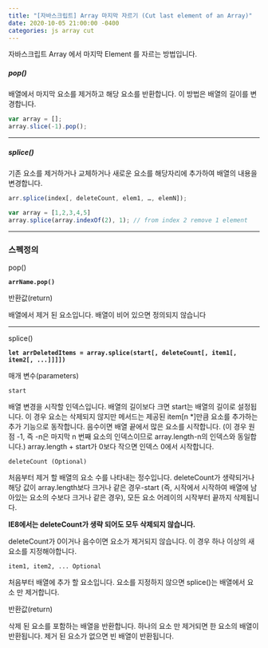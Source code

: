 ```yaml
---
title: "[자바스크립트] Array 마지막 자르기 (Cut last element of an Array)"
date: 2020-10-05 21:00:00 -0400
categories: js array cut
---
```


자바스크립트 Array 에서 마지막 Element 를 자르는 방법입니다.

##### pop()

배열에서 마지막 요소를 제거하고 해당 요소를 반환합니다. 이 방법은 배열의 길이를 변경합니다.

```js
var array = [];
array.slice(-1).pop();
```

---

##### splice()

기존 요소를 제거하거나 교체하거나 새로운 요소를 해당자리에 추가하여 배열의 내용을 변경합니다.

```js
arr.splice(index[, deleteCount, elem1, …, elemN]);
```

```js
var array = [1,2,3,4,5]
array.splice(array.indexOf(2), 1); // from index 2 remove 1 element
```

---

### 스펙정의

pop()

**`arrName.pop()`**

반환값(return)

배열에서 제거 된 요소입니다. 배열이 비어 있으면 정의되지 않습니다

---

splice()

**`let arrDeletedItems = array.splice(start[, deleteCount[, item1[, item2[, ...]]]])`**

매개 변수(parameters)

`start`

배열 변경을 시작할 인덱스입니다.
배열의 길이보다 크면 start는 배열의 길이로 설정됩니다. 이 경우 요소는 삭제되지 않지만 메서드는 제공된 item[n *]만큼 요소를 추가하는 추가 기능으로 동작합니다.
음수이면 배열 끝에서 많은 요소를 시작합니다. (이 경우 원점 -1, 즉 -n은 마지막 n 번째 요소의 인덱스이므로 array.length-n의 인덱스와 동일합니다.) array.length + start가 0보다 작으면 인덱스 0에서 시작합니다.

`deleteCount (Optional)`

처음부터 제거 할 배열의 요소 수를 나타내는 정수입니다.
deleteCount가 생략되거나 해당 값이 array.length보다 크거나 같은 경우-start (즉, 시작에서 시작하여 배열에 남아있는 요소의 수보다 크거나 같은 경우), 모든 요소 어레이의 시작부터 끝까지 삭제됩니다.

**IE8에서는 deleteCount가 생략 되어도 모두 삭제되지 않습니다.**

deleteCount가 0이거나 음수이면 요소가 제거되지 않습니다. 이 경우 하나 이상의 새 요소를 지정해야합니다.

`item1, item2, ... Optional`

처음부터 배열에 추가 할 요소입니다. 요소를 지정하지 않으면 splice()는 배열에서 요소 만 제거합니다.

반환값(return)

삭제 된 요소를 포함하는 배열을 반환합니다.
하나의 요소 만 제거되면 한 요소의 배열이 반환됩니다.
제거 된 요소가 없으면 빈 배열이 반환됩니다.
